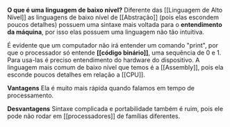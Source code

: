 **O que é uma linguagem de baixo nível?**
Diferente das [[Linguagem de Alto Nível]] as linguagens de baixo nível de [[Abstração]] (pois elas escondem poucos detalhes) possuem uma sintaxe mais voltada para o **entendimento da máquina**, por isso elas possuem uma linguagem não tão intuitiva.

É evidente que um computador não irá entender um comando "print", por que o processador só entende **[[código binário]]**, uma sequência de 0 e 1. 
Para usa-las é preciso entendimento do hardware do dispositivo. A linguagem mais comum de baixo nível que temos é a [[Assembly]], pois ela esconde poucos detalhes em relação a [[CPU]].

**Vantagens**
Ela é muito mais rápida quando falamos em tempo de processamento. 

**Desvantagens**
Sintaxe complicada e portabilidade também é ruim, pois ele pode não rodar em [[processadores]] de famílias diferentes.